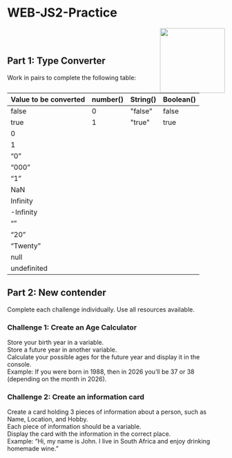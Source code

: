 # WEB-JS2-Practice

<img align="right" width="150" height="150" src="https://media-exp1.licdn.com/dms/image/C4E0BAQF7BYCCZt5epw/company-logo_200_200/0?e=2159024400&v=beta&t=qUAFP9bUgBEEXGVQYpUXW1J_OiP8e0r4rFBpqp8OrxA">


 <br/>
 <br/>


## Part 1: Type Converter

Work in pairs to complete the following table:

| Value to be converted | number() | String() | Boolean() |
|-----------------------|----------|----------|-----------|
| false                 |    0     | "false"  |   false   |
| true                  |    1      |    "true"      |   true        |
| 0                     |          |          |           |
| 1                     |          |          |           |
| “0”                   |          |          |           |
| “000”                 |          |          |           |
| “1”                   |          |          |           |
| NaN                   |          |          |           |
| Infinity              |          |          |           |
| -Infinity             |          |          |           |
| “”                    |          |          |           |
| “20”                  |          |          |           |
| “Twenty”              |          |          |           |
| null                  |          |          |           |
| undefinited           |          |          |           |


## Part 2:  New contender

Complete each challenge individually. Use all resources available. 

### Challenge 1: Create an Age Calculator

Store your birth year in a variable.<br>
Store a future year in another variable. <br>
Calculate your possible ages for the future year and display it in the console. <br>
Example: If you were born in 1988, then in 2026 you’ll be 37 or 38 (depending on the month in 2026).



### Challenge 2: Create an information card

Create a card holding 3 pieces of information about a person, such as Name, Location, and Hobby.<br>
Each piece of information should be a variable.<br>
Display the card with the information in the correct place.<br>
Example: “Hi, my name is John. I live in South Africa and enjoy drinking homemade wine.”<br>

